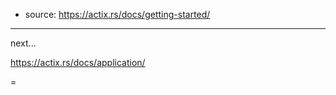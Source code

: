 - source: <https://actix.rs/docs/getting-started/>

---

next...

<https://actix.rs/docs/application/>



=

